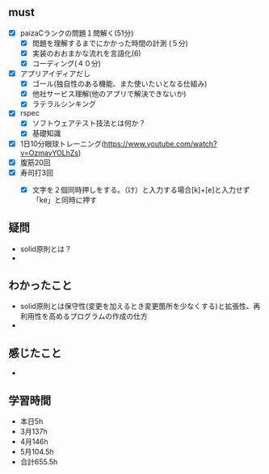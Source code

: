 

## must
- [x] paizaCランクの問題１問解く(51分)
  - [x] 問題を理解するまでにかかった時間の計測 (５分)
  - [x] 実装のおおまかな流れを言語化(6)
  - [x] コーディング(４０分) 
- [x] アプリアイディアだし
  - [x] ゴール(独自性のある機能、また使いたいとなる仕組み)
  - [x] 他社サービス理解(他のアプリで解決できないか)
  - [x] ラテラルシンキング
- [x] rspec
  - [x] ソフトウェアテスト技法とは何か？
  - [x] 基礎知識
   
- [x] 1日10分眼球トレーニング(https://www.youtube.com/watch?v=OzmayYOLhZs)
- [x] 腹筋20回
- [x] 寿司打3回
  - [x] 文字を２個同時押しをする。（け）と入力する場合[k]+[e]と入力せず「ke」と同時に押す



## 疑問　
- solid原則とは？
- 

## わかったこと
- solid原則とは保守性(変更を加えるとき変更箇所を少なくする)と拡張性、再利用性を高めるプログラムの作成の仕方
- 


## 感じたこと
- 


## 学習時間
  - 本日5h
  - 3月137h
  - 4月146h
  - 5月104.5h
  - 合計655.5h
    
